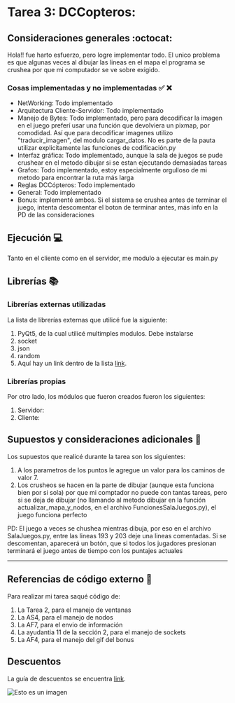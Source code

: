 # Tarea 3: DCCopteros:

## Consideraciones generales :octocat:

Hola!! fue harto esfuerzo, pero logre implementar todo. El unico problema es que algunas veces al dibujar las lineas en el mapa el programa se crushea por que mi computador se ve sobre exigido.

### Cosas implementadas y no implementadas :white_check_mark: :x:

* NetWorking: Todo implementado
* Arquitectura Cliente-Servidor: Todo implementado
* Manejo de Bytes: Todo implementado, pero para decodificar la imagen en el juego preferí usar una función que devolviera un pixmap, por comodidad. Así que para decodificar imagenes utilizo "traducir_imagen", del modulo cargar_datos. No es parte de la pauta utilizar explicitamente las funciones de codificación.py
* Interfaz gráfica: Todo implementado, aunque la sala de juegos se pude crushear en el metodo dibujar si se estan ejecutando demasiadas tareas
* Grafos: Todo implementado, estoy especialmente orgulloso de mi metodo para encontrar la ruta más larga
* Reglas DCCópteros: Todo implementado
* General: Todo implementado
* Bonus: implementé ambos. Si el sistema se crushea antes de terminar el juego, intenta descomentar el boton de terminar antes, más info en la PD de las consideraciones


## Ejecución :computer:
Tanto en el cliente como en el servidor, me modulo a ejecutar es main.py
    

## Librerías :books:
### Librerías externas utilizadas
La lista de librerías externas que utilicé fue la siguiente:

1. PyQt5, de la cual utilicé multimples modulos. Debe instalarse
2. socket
3. json
4. random
5. Aquí hay un link dentro de la lista [link](https://github.com/IIC2233/syllabus/blob/master/Tareas/Descuentos.md).

### Librerías propias
Por otro lado, los módulos que fueron creados fueron los siguientes:

1. Servidor:
2. Cliente:

## Supuestos y consideraciones adicionales :thinking:
Los supuestos que realicé durante la tarea son los siguientes:

1. A los parametros de los puntos le agregue un valor para los caminos de valor 7.
2. Los crusheos se hacen en la parte de dibujar (aunque esta funciona bien por si sola) por que mi comptador no puede con tantas tareas, pero si se deja de dibujar (no llamando al metodo dibujar en la función actualizar_mapa_y_nodos, en el archivo FuncionesSalaJuegos.py), el juego funciona perfecto

PD: El juego a veces se chushea mientras dibuja, por eso en el archivo SalaJuegos.py, entre las lineas 193 y 203 deje una lineas comentadas. Si se descomentan, aparecerá un botón, que si todos los jugadores presionan terminará el juego antes de tiempo con los puntajes actuales

-------

## Referencias de código externo :book:

Para realizar mi tarea saqué código de:
1. La Tarea 2, para el manejo de ventanas
2. La AS4, para el manejo de nodos
3. La AF7, para el envio de información
4. La ayudantia 11 de la sección 2, para el manejo de sockets
5. La AF4, para el manejo del gif del bonus


## Descuentos
La guía de descuentos se encuentra [link](https://github.com/IIC2233/syllabus/blob/master/Tareas/Descuentos.md).

![Esto es un imagen](https://www.concierto.cl/wp-content/uploads/2017/10/Florentijn-Hofman-Mama-Duck.jpg)
